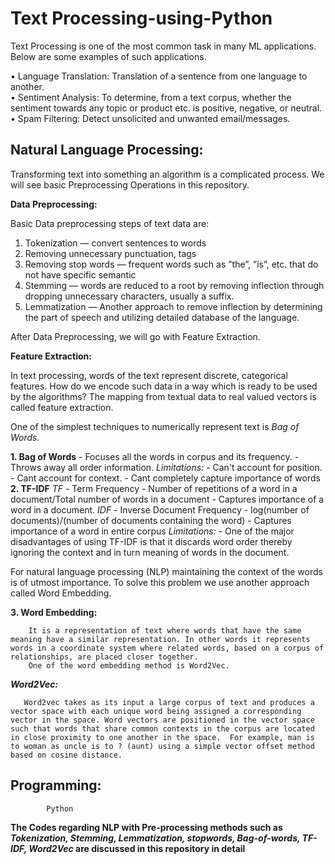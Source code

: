 # Text Processing-using-Python

Text Processing is one of the most common task in many ML applications. Below are some examples of such applications.

• Language Translation: Translation of a sentence from one language to another.\
• Sentiment Analysis: To determine, from a text corpus, whether the  sentiment towards any topic or product etc. is positive, negative, or neutral.\
• Spam Filtering:  Detect unsolicited and unwanted email/messages.

## Natural Language Processing:

Transforming text into something an algorithm is a complicated process. We will see basic Preprocessing Operations in this repository.

**Data Preprocessing:**

Basic Data preprocessing steps of text data are:

  1. Tokenization — convert sentences to words
  2. Removing unnecessary punctuation, tags
  3. Removing stop words — frequent words such as ”the”, ”is”, etc. that do not have specific semantic
  4. Stemming — words are reduced to a root by removing inflection through dropping unnecessary characters, usually a suffix.
  5. Lemmatization — Another approach to remove inflection by determining the part of speech and utilizing detailed database of the language.
  
After Data Preprocessing, we will go with Feature Extraction.

**Feature Extraction:**

In text processing, words of the text represent discrete, categorical features. How do we encode such data in a way which is ready to be used by the algorithms? The mapping from textual data to real valued vectors is called feature extraction.

One of the simplest techniques to numerically represent text is *Bag of Words.*

   **1. Bag of Words**
            - Focuses all the words in corpus and its frequency.
            - Throws away all order information.
            *Limitations:*
            - Can't account for position.
            - Cant account for context.
            - Cant completely capture importance of words
    **2. TF-IDF**
            *TF*
            - Term Frequency
            - Number of repetitions of a word in a document/Total number of words in a document
            - Captures importance of a word in a document.
            *IDF*
            - Inverse Document Frequency
            - log(number of documents)/(number of documents containing the word)
            - Captures importance of a word in entire corpus
            *Limitations:*
            - One of the major disadvantages of using TF-IDF is that it discards word order thereby ignoring the context and in turn meaning of words in the document.
            
            
  For natural language processing (NLP) maintaining the context of the words is of utmost importance. To solve this problem we use another approach called Word Embedding.
  
   **3. Word Embedding:**
   
        It is a representation of text where words that have the same meaning have a similar representation. In other words it represents words in a coordinate system where related words, based on a corpus of relationships, are placed closer together.
        One of the word embedding method is Word2Vec.
        
        
   ***Word2Vec:***

       Word2vec takes as its input a large corpus of text and produces a vector space with each unique word being assigned a corresponding vector in the space. Word vectors are positioned in the vector space such that words that share common contexts in the corpus are located in close proximity to one another in the space.  For example, man is to woman as uncle is to ? (aunt) using a simple vector offset method based on cosine distance.
       
       
 ## Programming:
            Python
            
 **The Codes regarding NLP with Pre-processing methods such as *Tokenization, Stemming, Lemmatization, stopwords, Bag-of-words, TF-IDF, Word2Vec* are discussed in this repository in detail**
       
       
  
    
